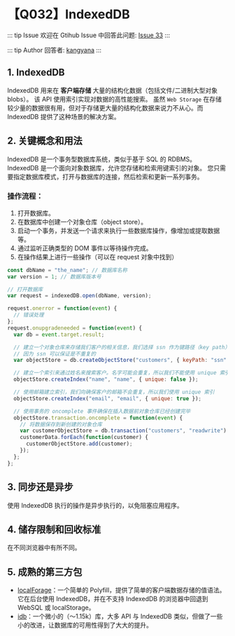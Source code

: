 # 【Q032】IndexedDB


::: tip Issue
欢迎在 Gtihub Issue 中回答此问题: [Issue 33](https://github.com/kangyana/daily-question/issues/33)
:::

::: tip Author
回答者: [kangyana](https://github.com/kangyana)
:::
## 1. IndexedDB
IndexedDB 用来在 **客户端存储** 大量的结构化数据（包括文件/二进制大型对象blobs）。
该 API 使用索引实现对数据的高性能搜索。
虽然 `Web Storage` 在存储较少量的数据很有用，但对于存储更大量的结构化数据来说力不从心。而 IndexedDB 提供了这种场景的解决方案。

## 2. 关键概念和用法
IndexedDB 是一个事务型数据库系统，类似于基于 SQL 的 RDBMS。
IndexedDB 是一个面向对象数据库，允许您存储和检索用键索引的对象。
您只需要指定数据库模式，打开与数据库的连接，然后检索和更新一系列事务。

### 操作流程：

1. 打开数据库。
2. 在数据库中创建一个对象仓库（object store）。
3. 启动一个事务，并发送一个请求来执行一些数据库操作，像增加或提取数据等。
4. 通过监听正确类型的 DOM 事件以等待操作完成。
5. 在操作结果上进行一些操作（可以在 request 对象中找到）

```javascript
const dbName = "the_name"; // 数据库名称
var version = 1; // 数据库版本号

// 打开数据库
var request = indexedDB.open(dbName, version);

request.onerror = function(event) {
  // 错误处理
};
request.onupgradeneeded = function(event) {
  var db = event.target.result;

  // 建立一个对象仓库来存储我们客户的相关信息，我们选择 ssn 作为键路径（key path）
  // 因为 ssn 可以保证是不重复的
  var objectStore = db.createObjectStore("customers", { keyPath: "ssn" });

  // 建立一个索引来通过姓名来搜索客户。名字可能会重复，所以我们不能使用 unique 索引
  objectStore.createIndex("name", "name", { unique: false });

  // 使用邮箱建立索引，我们向确保客户的邮箱不会重复，所以我们使用 unique 索引
  objectStore.createIndex("email", "email", { unique: true });

  // 使用事务的 oncomplete 事件确保在插入数据前对象仓库已经创建完毕
  objectStore.transaction.oncomplete = function(event) {
    // 将数据保存到新创建的对象仓库
    var customerObjectStore = db.transaction("customers", "readwrite").objectStore("customers");
    customerData.forEach(function(customer) {
      customerObjectStore.add(customer);
    });
  };
};
```

## 3. 同步还是异步
使用 IndexedDB 执行的操作是异步执行的，以免阻塞应用程序。

## 4. 储存限制和回收标准
在不同浏览器中有所不同。

## 5. 成熟的第三方包

- [localForage](https://localforage.github.io/localForage/)：一个简单的 Polyfill，提供了简单的客户端数据存储的值语法。它在后台使用 IndexedDB，并在不支持 IndexedDB 的浏览器中回退到 WebSQL 或 localStorage。
- [idb](https://www.npmjs.com/package/idb)：一个微小的（〜1.15k）库，大多 API 与 IndexedDB 类似，但做了一些小的改进，让数据库的可用性得到了大大的提升。

